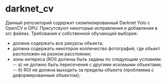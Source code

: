 # darknet_cv
Данный репозиторий содержит скомпилированный Darknet Yolo с OpenCV и GPU.
Присутсвуют некоторые исправления и добавления в src файлах.
Требования к собственной обучающей выборке:
- должна содержать все ракурсы объекта;
- должна содержать некоторое колличество фотографий, где обьект расположен на разном расстоянии; 
- зоны интереса (ROI) должны быть заданы по следующим условиям:
 -- a) не должно быть пересечения с другими искомыми объектами;
 -- б) ROI не должна выходить за пределы объекта (проблемма с деформированным объектом);
